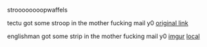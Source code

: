 stroooooooopwaffels

tectu got some stroop in the mother fucking mail y0
[original link](http://paste.ugfx.org/sores/7505d64a54e0/e809b506df88.jpg)

englishman got some strip in the mother fucking mail y0
[imgur](http://i.imgur.com/3GR79LW.jpg)
[local](stroop-delivery-englishman.jpg)
